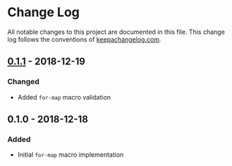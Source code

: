 # Change Log
All notable changes to this project are documented in this file. This change log follows the conventions of [keepachangelog.com](http://keepachangelog.com/).

## [0.1.1] - 2018-12-19
### Changed
- Added `for-map` macro validation

## 0.1.0 - 2018-12-18
### Added
- Initial `for-map` macro implementation

[Unreleased]: https://github.com/jayzawrotny/for-map/compare/0.1.1...HEAD
[0.1.1]: https://github.com/jayzawrotny/for-map/compare/0.1.0...0.1.1

